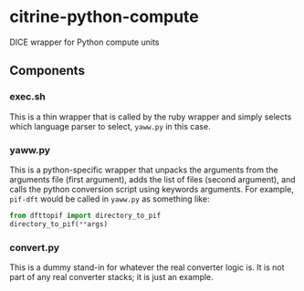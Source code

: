 # citrine-python-compute
DICE wrapper for Python compute units

## Components

### exec.sh

This is a thin wrapper that is called by the ruby wrapper and simply selects which language parser to select, `yaww.py` in this case.

### yaww.py

This is a python-specific wrapper that unpacks the arguments from the arguments file (first argument), adds the list of files (second argument), and calls the python conversion script using keywords arguments.  For example, `pif-dft` would be called in `yaww.py` as something like:
```python
from dfttopif import directory_to_pif
directory_to_pif(**args)
```

### convert.py

This is a dummy stand-in for whatever the real converter logic is.  It is not part of any real converter stacks; it is just an example.
